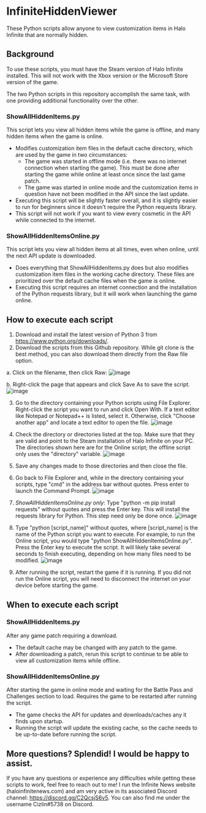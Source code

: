# InfiniteHiddenViewer
These Python scripts allow anyone to view customization items in Halo Infinite that are normally hidden.

## Background
To use these scripts, you must have the Steam version of Halo Infinite installed. This will not work with the Xbox version or the Microsoft Store version of the game.

The two Python scripts in this repository accomplish the same task, with one providing additional functionality over the other.

### ShowAllHiddenItems.py
This script lets you view all hidden items while the game is offline, and many hidden items when the game is online.
- Modifies customization item files in the default cache directory, which are used by the game in two circumstances:
  - The game was started in offline mode (i.e. there was no internet connection when starting the game). This must be done after starting the game while online at least once since the last game patch.
  - The game was started in online mode and the customization items in question have not been modified in the API since the last update.
- Executing this script will be slightly faster overall, and it is slightly easier to run for beginners since it doesn't require the Python requests library.
- This script will not work if you want to view every cosmetic in the API while connected to the internet.

### ShowAllHiddenItemsOnline.py
This script lets you view all hidden items at all times, even when online, until the next API update is downloaded.
- Does everything that ShowAllHiddenItems.py does but also modifies customization item files in the working cache directory. These files are prioritized over the default cache files when the game is online.
- Executing this script requires an internet connection and the installation of the Python requests library, but it will work when launching the game online.

## How to execute each script
1) Download and install the latest version of Python 3 from https://www.python.org/downloads/.
2) Download the scripts from this Github repository. While git clone is the best method, you can also download them directly from the Raw file option.

a. Click on the filename, then click Raw:
![image](https://user-images.githubusercontent.com/45015771/167306325-bbf1d0b3-4a5e-4d66-b753-932deea68f40.png)

b. Right-click the page that appears and click Save As to save the script.
![image](https://user-images.githubusercontent.com/45015771/167306401-f8f734fb-96bc-4385-8db1-1420ee890d74.png)

3) Go to the directory containing your Python scripts using File Explorer. Right-click the script you want to run and click Open With. If a text editor like Notepad or Notepad++ is listed, select it. Otherwise, click "Choose another app" and locate a text editor to open the file.
![image](https://user-images.githubusercontent.com/45015771/167306501-edb3fcc2-1ac6-451e-b028-295419f5382f.png)

4) Check the directory or directories listed at the top. Make sure that they are valid and point to the Steam installation of Halo Infinite on your PC. The directories shown here are for the Online script; the offline script only uses the "directory" variable.
![image](https://user-images.githubusercontent.com/45015771/167306608-437bb8a9-b9ae-4200-906a-eac63c683094.png)

5) Save any changes made to those directories and then close the file.
6) Go back to File Explorer and, while in the directory containing your scripts, type "cmd" in the address bar without quotes. Press enter to launch the Command Prompt.
![image](https://user-images.githubusercontent.com/45015771/167306745-fd38b821-2eab-4c03-a4bb-514aeba82029.png)

7) *ShowAllHiddenItemsOnline.py only*: Type "python -m pip install requests" without quotes and press the Enter key. This will install the requests library for Python. This step need only be done once.
![image](https://user-images.githubusercontent.com/45015771/167306942-ff5e9b28-424b-4a2d-871e-3886a33cd3ad.png)

9) Type "python [script_name]" without quotes, where [script_name] is the name of the Python script you want to execute. For example, to run the Online script, you would type "python ShowAllHiddenItemsOnline.py". Press the Enter key to execute the script. It will likely take several seconds to finish executing, depending on how many files need to be modified.
![image](https://user-images.githubusercontent.com/45015771/167307111-6201cfac-ba27-45b9-a3fd-662fda0bb799.png)

10) After running the script, restart the game if it is running. If you did not run the Online script, you will need to disconnect the internet on your device before starting the game.

## When to execute each script
### ShowAllHiddenItems.py
After any game patch requiring a download.
- The default cache may be changed with any patch to the game. 
- After downloading a patch, rerun this script to continue to be able to view all customization items while offline.

### ShowAllHiddenItemsOnline.py
After starting the game in online mode and waiting for the Battle Pass and Challenges section to load. Requires the game to be restarted after running the script.
- The game checks the API for updates and downloads/caches any it finds upon startup.
- Running the script will update the existing cache, so the cache needs to be up-to-date before running the script.

## More questions? Splendid! I would be happy to assist.
If you have any questions or experience any difficulties while getting these scripts to work, feel free to reach out to me! I run the Infinite News website (haloinfinitenews.com) and am very active in its associated Discord channel: https://discord.gg/C2QcsjS6v5. You can also find me under the username Cizlin#5738 on Discord.
